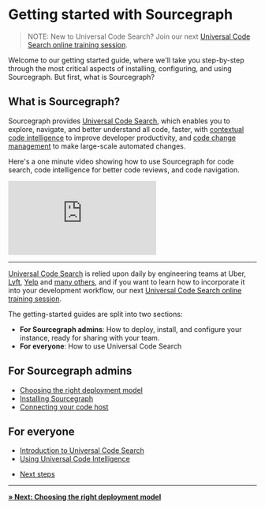 # Getting started with Sourcegraph

> NOTE: New to Universal Code Search? Join our next [Universal Code Search online training session](https://about.sourcegraph.com/events/).

Welcome to our getting started guide, where we'll take you step-by-step through the most critical aspects of installing, configuring, and using Sourcegraph. But first, what is Sourcegraph?

## What is Sourcegraph?

Sourcegraph provides [Universal Code Search](https://about.sourcegraph.com/universal-code-search), which enables you to explore, navigate, and better understand all code, faster, with [contextual code intelligence](https://about.sourcegraph.com/product/code-intelligence) to improve developer productivity, and [code change management](https://about.sourcegraph.com/product/code-change-management) to make large-scale automated changes.

Here's a one minute video showing how to use Sourcegraph for code search, code intelligence for better code reviews, and code navigation.

<div class="container my-4 video-embed embed-responsive embed-responsive-16by9">
    <iframe class="embed-responsive-item" src="https://www.youtube.com/embed/GQj5jXdON3A?autoplay=0&amp;cc_load_policy=0&amp;start=0&amp;end=0&amp;loop=0&amp;controls=1&amp;modestbranding=0&amp;rel=0" allowfullscreen="" allow="accelerometer; autoplay; encrypted-media; gyroscope; picture-in-picture" frameborder="0"></iframe>
</div>

---

[Universal Code Search](https://about.sourcegraph.com/universal-code-search/) is relied upon daily by engineering teams at Uber, [Lyft](https://about.sourcegraph.com/case-studies/lyft-monolith-to-microservices), [Yelp](https://engineeringblog.yelp.com/2019/11/winning-the-hackathon-with-sourcegraph.html) and [many others](https://about.sourcegraph.com/#customers), and if you want to learn how to incorporate it into your development workflow, our next [Universal Code Search online training session](https://about.sourcegraph.com/events/).

The getting-started guides are split into two sections:

- **For Sourcegraph admins**: How to deploy, install, and configure your instance, ready for sharing with your team.
- **For everyone**: How to use Universal Code Search

## For Sourcegraph admins

- [Choosing the right deployment model](choosing_the_right_deployment_model.md)
- [Installing Sourcegraph](installing_sourcegraph.md)
- [Connecting your code host](connecting_your_code_host.md)

## For everyone

- [Introduction to Universal Code Search](intro_universal_code_search.md)
- [Using Universal Code Intelligence](universal_code_intelligence.md)
<!-- - Customizing the Sourcegraph UI and UX -->
- [Next steps](next_steps.md)

---

[**» Next: Choosing the right deployment model**](choosing_the_right_deployment_model.md)
